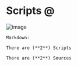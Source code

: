 # Scripts @
![image](https://user-images.githubusercontent.com/96150066/176558867-237a1612-29e4-45c2-90bc-c0902bda6427.png)

```Markdown:```

```
There are (**2**) Scripts

There are (**2**) Sources
```
